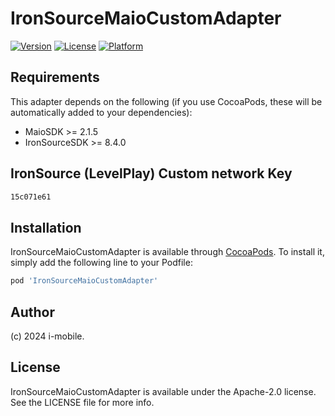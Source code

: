 # IronSourceMaioCustomAdapter

[![Version](https://img.shields.io/cocoapods/v/IronSourceMaioCustomAdapter.svg?style=flat)](https://cocoapods.org/pods/IronSourceMaioCustomAdapter)
[![License](https://img.shields.io/cocoapods/l/IronSourceMaioCustomAdapter.svg?style=flat)](https://cocoapods.org/pods/IronSourceMaioCustomAdapter)
[![Platform](https://img.shields.io/cocoapods/p/IronSourceMaioCustomAdapter.svg?style=flat)](https://cocoapods.org/pods/IronSourceMaioCustomAdapter)

## Requirements

This adapter depends on the following (if you use CocoaPods, these will be automatically added to your dependencies):

- MaioSDK >= 2.1.5
- IronSourceSDK >= 8.4.0

## IronSource (LevelPlay) Custom network Key

```txt
15c071e61
```


## Installation

IronSourceMaioCustomAdapter is available through [CocoaPods](https://cocoapods.org).
To install it, simply add the following line to your Podfile:

```ruby
pod 'IronSourceMaioCustomAdapter'
```

## Author

(c) 2024 i-mobile.


## License

IronSourceMaioCustomAdapter is available under the Apache-2.0 license. See the LICENSE file for more info.
